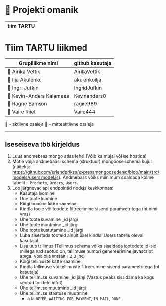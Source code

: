 

# :memo: Projekti omanik

| tiim TARTU |
| ---|

# Tiim TARTU liikmed

| Grupiliikme nimi | github kasutaja |
| --- | --- |
| :green_book: Airika Vettik | AirikaVettik |
| :closed_book: Ilja Akulenko | akulenkoilja |
| :green_book: Ingri Jufkin | IngridJufkin |
| :green_book: Kevin-Anders Kalamees | Kevinanders0 |
| :green_book: Ragne Samson | ragne989 |
| :green_book: Vaire Riiet | Vaire444 |

:green_book: - aktiivne osaleja 
:closed_book: - mitteaktiivne osaleja

________________________________________________________________________________________________________________________________________________________________________________
## Iseseiseva töö kirjeldus

1. Luua andmebaas mongo atlas lehel (Võib ka mujal või ise hostida)
2. Mõtle välja andmebaasi schema (struktuur) mongoose schema kujul (näiteks: https://github.com/erlendprikss/expressmongoosedemo/blob/main/src/models/users.model.js). Andmebaas võiks miinimum sisaldada kolme tabelit – `Products`, `Orders`, `Users`.
3. Loo järgnevad api endpointid nodejs keskkonnas:
   - Kasutaja loomine
   - Uue toote loomine 
   - Kõigi toodete kätte saamine
   - Kindla toote või toodete filtreerimine sisend parameetritega (nt nimi vms)
   - Ühe toote kuvamine _id järgi
   - Ühe toote muutmine _id järgi
   - Ühe toote kustutamine _id järgi
   - Luba sisestada tooteid ainult ühel kindlal Users tabelis oleval kasutajal
   - Lisa uus tellimus (Tellimus schema võiks sisaldada tootedete id-sid millega nad seotud on, tellimuse numbri genereerimine javascript abiga. Võib olla lihtsalt 1,2,3 jne)
   - Kõigi tellimuste kätte saamine
   - Kindla tellimuse või tellimuste filtreerimine sisend parameetritega (nt kasutaja)
   - Ühe tellimuse kuvamine _id järgi (Vastus peaks sisaldama ka kogu seotud toodete infot)
   - Ühe tellimuse muutmine _id järgi
   - Ühe tellimuse staatuse muutmine
     -  à la `OFFER`, `WAITING_FOR_PAYMENT`, `IN_MAIL`, `DONE`
